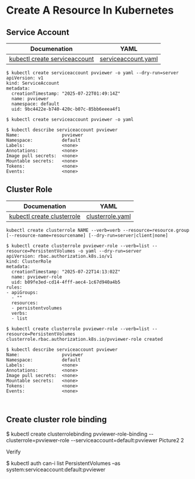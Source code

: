 # Create A Resource In Kubernetes


## Service Account

| Documenation | YAML
| :---: |  :---: | 
| [kubectl create serviceaccount](https://kubernetes.io/docs/reference/kubectl/generated/kubectl_create/kubectl_create_serviceaccount/) | [serviceaccount.yaml](https://github.com/tomrausch/kubernetes_public/blob/ef867c74b1bcadb4d33203866624b832351f9e64/src/sample_yaml/serviceaccount.yaml) |

```
$ kubectl create serviceaccount pvviewer -o yaml --dry-run=server
apiVersion: v1
kind: ServiceAccount
metadata:
  creationTimestamp: "2025-07-22T01:49:14Z"
  name: pvviewer
  namespace: default
  uid: 9bc4422e-b740-420c-b07c-85bb6eeea4f1

$ kubectl create serviceaccount pvviewer -o yaml

$ kubectl describe serviceaccount pvviewer        
Name:                pvviewer
Namespace:           default
Labels:              <none>
Annotations:         <none>
Image pull secrets:  <none>
Mountable secrets:   <none>
Tokens:              <none>
Events:              <none>

```

## Cluster Role

| Documenation | YAML
| :---: |  :---: | 
| [kubectl create clusterrole](https://kubernetes.io/docs/reference/kubectl/generated/kubectl_create/kubectl_create_clusterrole/) | [clusterrole.yaml](https://github.com/tomrausch/kubernetes_public/blob/5337a9d00aeec913a9acf8f49bb933118555681b/src/sample_yaml/clusterrole.yaml) |

```
kubectl create clusterrole NAME --verb=verb --resource=resource.group [--resource-name=resourcename] [--dry-run=server|client|none]

$ kubectl create clusterrole pvviewer-role --verb=list --resource=PersistentVolumes -o yaml --dry-run=server
apiVersion: rbac.authorization.k8s.io/v1
kind: ClusterRole
metadata:
  creationTimestamp: "2025-07-22T14:13:02Z"
  name: pvviewer-role
  uid: b09fe3ed-cd14-4fff-aec4-1c67d940a4b5
rules:
- apiGroups:
  - ""
  resources:
  - persistentvolumes
  verbs:
  - list

$ kubectl create clusterrole pvviewer-role --verb=list --resource=PersistentVolumes
clusterrole.rbac.authorization.k8s.io/pvviewer-role created

$ kubectl describe serviceaccount pvviewer
Name:                pvviewer
Namespace:           default
Labels:              <none>
Annotations:         <none>
Image pull secrets:  <none>
Mountable secrets:   <none>
Tokens:              <none>
Events:              <none>



```



## Create cluster role binding

$ kubectl create clusterrolebinding pvviewer-role-binding --clusterrole=pvviewer-role --serviceaccount=default:pvviewer
Picture2 2

Verify

$ kubectl auth can-i list PersistentVolumes –as system:serviceaccount:default:pvviewer
